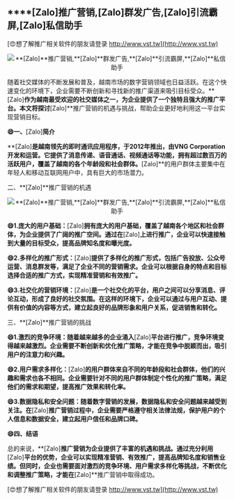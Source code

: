 ## ****[Zalo]**推广营销,**[Zalo]**群发广告,**[Zalo]**引流霸屏,**[Zalo]**私信助手**

[😍想了解推广相关软件的朋友请登录 http://www.vst.tw](http://www.vst.tw)

 <center><img src="https://vst.tw/MP4/tuiguang/png/6.png" alt="**[Zalo]**推广营销,**[Zalo]**群发广告,**[Zalo]**引流霸屏,**[Zalo]**私信助手"></center>

随着社交媒体的不断发展和普及，越南市场的数字营销领域也日益活跃。在这个快速变化的环境下，企业需要不断创新和寻找新的推广渠道来吸引目标受众。**[Zalo]**作为越南最受欢迎的社交媒体之一，为企业提供了一个独特且强大的推广平台。本文将探讨**[Zalo]**推广营销的机遇与挑战，帮助企业更好地利用这一平台实现营销目标。

**😄一、**[Zalo]**简介**

**[Zalo]**是越南领先的即时通讯应用程序，于2012年推出，由VNG Corporation开发和运营。它提供了消息传递、语音通话、视频通话等功能，拥有超过数百万的活跃用户，覆盖了越南的各个年龄段和社会群体。**[Zalo]**的用户群体主要集中在年轻人和移动互联网用户中，具有巨大的市场潜力。

二、**[Zalo]**推广营销的机遇

 <center><img src="https://vst.tw/MP4/tuiguang/png/2.png" alt="**[Zalo]**推广营销,**[Zalo]**群发广告,**[Zalo]**引流霸屏,**[Zalo]**私信助手"></center>

**😄1.庞大的用户基础：**[Zalo]**拥有庞大的用户基础，覆盖了越南各个地区和社会群体，为企业提供了广阔的推广空间。通过在**[Zalo]**上进行推广，企业可以快速接触到大量的目标受众，提高品牌知名度和曝光度。**

**😄2.多样化的推广形式：**[Zalo]**提供了多样化的推广形式，包括广告投放、公众号运营、消息群发等，满足了企业不同的营销需求。企业可以根据自身的特点和目标选择合适的推广方式，实现精准营销和有效推广。**

**😄3.社交化的营销环境：**[Zalo]**是一个社交化的平台，用户之间可以分享消息、评论互动，形成了良好的社交氛围。在这样的环境下，企业可以通过与用户互动、提供有价值的内容等方式，建立起良好的品牌形象和用户关系，促进销售和转化。**

三、**[Zalo]**推广营销的挑战

**😄1.激烈的竞争环境：随着越来越多的企业涌入**[Zalo]**平台进行推广，竞争环境变得越来越激烈。企业需要不断创新和优化推广策略，才能在竞争中脱颖而出，吸引用户的注意力和兴趣。**

**😄2.用户需求多样化：**[Zalo]**的用户群体来自不同的年龄段和社会群体，他们的兴趣和需求也各不相同。企业需要针对不同的用户群体制定个性化的推广策略，满足他们的需求和期望，提高推广效果和转化率。**

**😄3.数据隐私和安全问题：随着数字营销的发展，数据隐私和安全问题越来越受到关注。在**[Zalo]**推广营销过程中，企业需要严格遵守相关法律法规，保护用户的个人信息和数据安全，建立起用户信任和品牌口碑。**

**😄四、结语**

总的来说，**[Zalo]**推广营销为企业提供了丰富的机遇和挑战。通过充分利用**[Zalo]**平台的优势，企业可以实现精准营销、有效推广，提高品牌知名度和销售业绩。但同时，企业也需要面对激烈的竞争环境、用户需求多样化等挑战，不断优化和调整推广策略，才能在**[Zalo]**推广营销中取得成功。

[😍想了解推广相关软件的朋友请登录 http://www.vst.tw](http://www.vst.tw)



